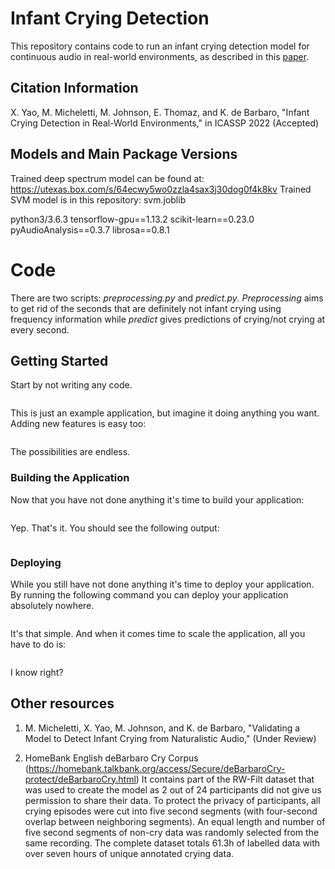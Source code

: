 # Infant Crying Detection
This repository contains code to run an infant crying detection model for continuous audio in real-world environments, as described in this [paper](https://arxiv.org/abs/2005.07036).

## Citation Information
X. Yao, M. Micheletti, M. Johnson, E. Thomaz, and K. de Barbaro, "Infant Crying Detection in Real-World Environments," in ICASSP 2022 (Accepted)


## Models and Main Package Versions
Trained deep spectrum model can be found at: https://utexas.box.com/s/64ecwy5wo0zzla4sax3j30dog0f4k8kv
Trained SVM model is in this repository: svm.joblib

python3/3.6.3
tensorflow-gpu==1.13.2
scikit-learn==0.23.0 
pyAudioAnalysis==0.3.7
librosa==0.8.1


# Code
There are two scripts: *preprocessing.py* and *predict.py*. *Preprocessing* aims to get rid of the seconds that are definitely not infant crying using frequency information while *predict* gives predictions of crying/not crying at every second. 

## Getting Started

Start by not writing any code.

```

```

This is just an example application, but imagine it doing anything you want. Adding new features is easy too:

```

```

The possibilities are endless.

### Building the Application

Now that you have not done anything it's time to build your application:

```

```

Yep. That's it. You should see the following output:

```

```

### Deploying

While you still have not done anything it's time to deploy your application. By running the following command you can deploy your application absolutely nowhere.

```

```

It's that simple. And when it comes time to scale the application, all you have to do is:

```

```

I know right?


## Other resources
1. M. Micheletti, X. Yao, M. Johnson, and K. de Barbaro, "Validating a Model to Detect Infant Crying from Naturalistic Audio," (Under Review)

2. HomeBank English deBarbaro Cry Corpus (https://homebank.talkbank.org/access/Secure/deBarbaroCry-protect/deBarbaroCry.html)
	It contains part of the RW-Filt dataset that was used to create the model as 2 out of 24 participants did not give us permission to share their data.
	To protect the privacy of participants, all crying episodes were cut into five second segments (with four-second overlap between neighboring segments). An equal length and number of five second segments of non-cry data was randomly selected from the same recording. The complete dataset totals 61.3h of labelled data with over seven hours of unique annotated crying data. 



